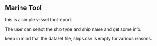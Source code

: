## Marine Tool
this is a simple vessel tool report.

The user can select the ship type and ship name and get some info.

keep in mind that the dataset file, ships.csv is empty for various reasons.

